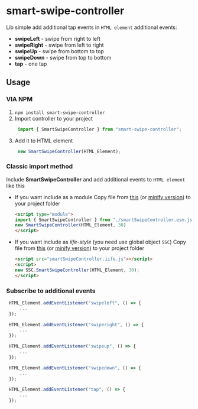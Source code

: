 # smart-swipe-controller
Lib simple add additional tap events in `HTML element`
additional events:
- **swipeLeft** - swipe from right to left
- **swipeRight** - swipe from left to right
- **swipeUp** - swipe from bottom to top
- **swipeDown** - swipe from top to bottom
- **tap** - one tap

## Usage
### VIA NPM
1. `npm install smart-swipe-controller`
2. Import controller to your project
   ```js
    import { SmartSwipeController } from "smart-swipe-controller";
   ```
3. Add it to HTML element
   ```js
    new SmartSwipeController(HTML_Element);
   ```

### Classic import method
Include **SmartSwipeController** and add additional events to `HTML element` like this
- If you want include as a module
    Copy file from [this](https://github.com/GaronCode/smart-swipe-controller/blob/master/dist/smartSwipeController.esm.js) (or [minify version](https://github.com/GaronCode/smart-swipe-controller/blob/master/dist/smartSwipeController.esm.mini.js))  to your project folder
    ```html
    <script type="module">
    import { SmartSwipeController } from "./smartSwipeController.esm.js";
    new SmartSwipeController(HTML_Element, 30)
    </script>
    ```
 - If you want include as *iife-style* (you need use global object `SSC`)
    Copy file from [this](https://github.com/GaronCode/smart-swipe-controller/blob/master/dist/smartSwipeController.iife.js) (or [minify version](https://github.com/GaronCode/smart-swipe-controller/blob/master/dist/smartSwipeController.iife.mini.js))  to your project folder
    ```html
    <script src="smartSwipeController.iife.js"></script>
    <script>
    new SSC.SmartSwipeController(HTML_Element, 30);
    </script>
    ```


### Subscribe to additional events
   ```js
    HTML_Element.addEventListener("swipeleft", () => {
        ...
    });

    HTML_Element.addEventListener("swiperight", () => {
        ...
    });

    HTML_Element.addEventListener("swipeup", () => {
        ...
    });

    HTML_Element.addEventListener("swipedown", () => {
        ...
    });

    HTML_Element.addEventListener("tap", () => {
        ...
    });
   ```



